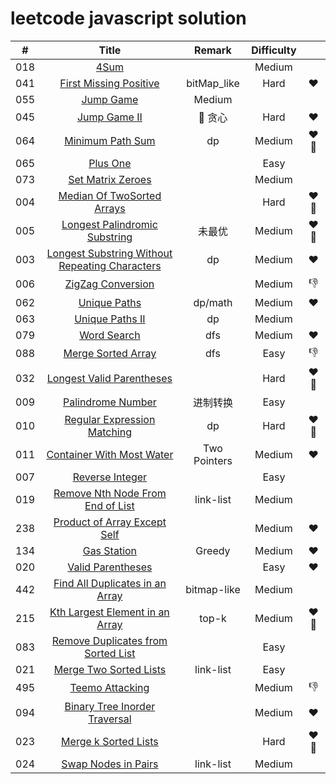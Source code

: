 # leetcode javascript solution

| # | Title | Remark | Difficulty | |
|:--:|:--:|:--:|:--:|:--:|
|018|[4Sum](https://github.com/MoruoFrog/leetcode/blob/master/Solution/018__4Sum.js)|  | Medium |
|041|[First Missing Positive](https://github.com/MoruoFrog/leetcode/blob/master/Solution/041__FirstMissingPositive.js)| bitMap_like | Hard | :heart: |
|055|[Jump Game](https://github.com/MoruoFrog/leetcode/blob/master/Solution/055__JumpGame.js)| Medium |
|045|[Jump Game II](https://github.com/MoruoFrog/leetcode/blob/master/Solution/045__JumpGame2.js)| 贪心| Hard | :heart: |
|064|[Minimum Path Sum](https://github.com/MoruoFrog/leetcode/blob/master/Solution/064__MinimumPathSum.js)|dp| Medium | :heart: :pushpin:|
|065|[Plus One](https://github.com/MoruoFrog/leetcode/blob/master/Solution/065__PlusOne.js)| | Easy |
|073|[Set Matrix Zeroes](https://github.com/MoruoFrog/leetcode/blob/master/Solution/073__SetMatrixZeroes.js)| | Medium |
|004|[Median Of TwoSorted Arrays](https://github.com/MoruoFrog/leetcode/blob/master/Solution/004__MedianOfTwoSortedArrays.js)|  | Hard | :heart: :pushpin:|
|005|[Longest Palindromic Substring](https://github.com/MoruoFrog/leetcode/blob/master/Solution/005__LongestPalindromicSubstring.js)| 未最优 | Medium |:heart: :pushpin: |
|003|[Longest Substring Without Repeating Characters](https://github.com/MoruoFrog/leetcode/blob/master/Solution/003__LongestSubstringWithoutRepeatingCharacters.js)| dp | Medium | :heart: |
|006|[ZigZag Conversion](https://github.com/MoruoFrog/leetcode/blob/master/Solution/006__ZigZagConversion.js)|  | Medium | :-1: |
|062|[Unique Paths](https://github.com/MoruoFrog/leetcode/blob/master/Solution/062__UniquePaths.js)| dp/math | Medium | :heart: |
|063|[Unique Paths II](https://github.com/MoruoFrog/leetcode/blob/master/Solution/063__UniquePathsII.js)| dp | Medium |  |
|079|[Word Search](https://github.com/MoruoFrog/leetcode/blob/master/Solution/079__WordSearch.js)| dfs | Medium | :heart: |
|088|[Merge Sorted Array](https://github.com/MoruoFrog/leetcode/blob/master/Solution/088__MergeSortedArray.js)| dfs | Easy | :-1: |
|032|[Longest Valid Parentheses](https://github.com/MoruoFrog/leetcode/blob/master/Solution/032_LongestValidParentheses.js)|  | Hard | :heart: :pushpin: |
|009|[Palindrome Number](https://github.com/MoruoFrog/leetcode/blob/master/Solution/009__PalindromeNumber.js)| 进制转换 | Easy | |
|010|[Regular Expression Matching](https://github.com/MoruoFrog/leetcode/blob/master/Solution/010__RegularExpressionMatching.js)| dp | Hard | :heart: :pushpin: |
|011|[Container With Most Water](https://github.com/MoruoFrog/leetcode/blob/master/Solution/011__ContainerWithMostWater.js)| Two Pointers | Medium | :heart: |
|007|[Reverse Integer](https://github.com/MoruoFrog/leetcode/blob/master/Solution/007__ReverseInteger.js)|  | Easy |  |
|019|[Remove Nth Node From End of List](https://github.com/MoruoFrog/leetcode/blob/master/Solution/019__RemoveNthNodeFromEndofList.js)| link-list | Medium |  |
|238|[Product of Array Except Self](https://github.com/MoruoFrog/leetcode/blob/master/Solution/238__ProductofArrayExceptSelf.js)|  | Medium | :heart: |
|134|[Gas Station](https://github.com/MoruoFrog/leetcode/blob/master/Solution/134__GasStation.js)| Greedy | Medium | :heart: |
|020|[Valid Parentheses](https://github.com/MoruoFrog/leetcode/blob/master/Solution/020__ValidParentheses.js)|  | Easy | :heart: |
|442|[Find All Duplicates in an Array](https://github.com/MoruoFrog/leetcode/blob/master/Solution/442__FindAllDuplicatesInAnArray.js)| bitmap-like | Medium | |
|215|[Kth Largest Element in an Array](https://github.com/MoruoFrog/leetcode/blob/master/Solution/215__KthLargestElementInAnArray.js)| top-k | Medium | :heart: :pushpin: |
|083|[Remove Duplicates from Sorted List](https://github.com/MoruoFrog/leetcode/blob/master/Solution/083__RemoveDuplicatesFromSortedList.js)| | Easy | |
|021|[Merge Two Sorted Lists](https://github.com/MoruoFrog/leetcode/blob/master/Solution/021__MergeTwoSortedLists.js)|link-list | Easy | |
|495|[Teemo Attacking](https://github.com/MoruoFrog/leetcode/blob/master/Solution/495__TeemoAttacking.js)| | Medium | :-1: |
|094|[Binary Tree Inorder Traversal](https://github.com/MoruoFrog/leetcode/blob/master/Solution/094__BinaryTreeInorderTraversal.js)| | Medium | :heart: |
|023|[Merge k Sorted Lists](https://github.com/MoruoFrog/leetcode/blob/master/Solution/023__MergekSortedLists.js)| | Hard | :heart: :pushpin: |
|024|[Swap Nodes in Pairs](https://github.com/MoruoFrog/leetcode/blob/master/Solution/024__SwapNodesinPairs.js)| link-list | Medium | |
